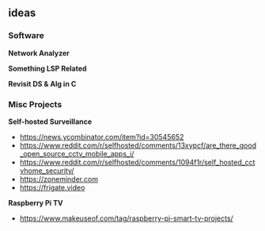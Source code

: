## ideas
### Software
**Network Analyzer**

**Something LSP Related**

**Revisit DS & Alg in C**

### Misc Projects
**Self-hosted Surveillance**
- https://news.ycombinator.com/item?id=30545652
- https://www.reddit.com/r/selfhosted/comments/13xypcf/are_there_good_open_source_cctv_mobile_apps_i/
- https://www.reddit.com/r/selfhosted/comments/1094f1r/self_hosted_cctvhome_security/
- https://zoneminder.com
- https://frigate.video

**Raspberry Pi TV**
- https://www.makeuseof.com/tag/raspberry-pi-smart-tv-projects/
